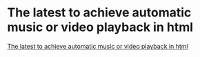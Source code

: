 # The latest to achieve automatic music or video playback in html
[The latest to achieve automatic music or video playback in html](https://aiwithcloud.com/2022/09/16/the_latest_to_achieve_automatic_music_or_video_playback_in_html/)